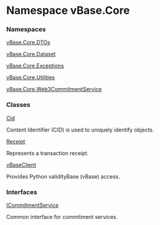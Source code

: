 # <a id="vBase_Core"></a> Namespace vBase.Core

### Namespaces

 [vBase.Core.DTOs](vBase.Core.DTOs.md)

 [vBase.Core.Dataset](vBase.Core.Dataset.md)

 [vBase.Core.Exceptions](vBase.Core.Exceptions.md)

 [vBase.Core.Utilities](vBase.Core.Utilities.md)

 [vBase.Core.Web3CommitmentService](vBase.Core.Web3CommitmentService.md)

### Classes

 [Cid](vBase.Core.Cid.md)

Content Identifier (CID) is used to uniquely identify objects.

 [Receipt](vBase.Core.Receipt.md)

Represents a transaction receipt.

 [vBaseClient](vBase.Core.vBaseClient.md)

Provides Python validityBase (vBase) access.

### Interfaces

 [ICommitmentService](vBase.Core.ICommitmentService.md)

Common interface for commitment services.

